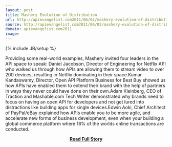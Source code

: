 ```yaml
---
layout: post
title: Mashery Evolution of Distribution
url: http://apievangelist.com2011/06/02/mashery-evolution-of-distribution/
source: http://apievangelist.com2011/06/02/mashery-evolution-of-distribution/
domain: apievangelist.com2011
image: 
---
```

{% include JB/setup %}<p>Providing some real-world examples, Mashery invited four leaders in the API space to speak: Daniel Jacobson, Director of Engineering for Netflix API who walked us through how APIs are allowing them to stream video to over 200 devices, resulting in Netflix dominating in their space.Kumar Kandaswamy, Director, Open API Platform Business for Best Buy showed us how APIs have enabled them to extend their brand with the help of partners in ways they never could have done on their own.Adam Kleinberg, CEO of Traction and Mashable.com Tech Writer demonstrated why brands need to focus on having an open API for developers and not get lured into distractions like building apps for single devices.Edwin Aoki, Chief Architect of PayPal/eBay explained how APIs enable you to be more agile, and accelerate new forms of business development, even when your building a global commerce platform where 18% of the worlds online transactions are conducted.</p>
<center><p><a href="http://apievangelist.com2011/06/02/mashery-evolution-of-distribution/" style='padding:25px; font-sze:18px; font-weight: bold;'>Read Full Story</a></p></center>
